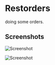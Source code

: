 Restorders
=========

doing some orders.

## Screenshots
![Screenshot](https://raw.githubusercontent.com/althaser/restoders/master/images/ss-restorders.png)

![Screenshot](https://raw.githubusercontent.com/althaser/restoders/master/images/ss-restorders2.png)

